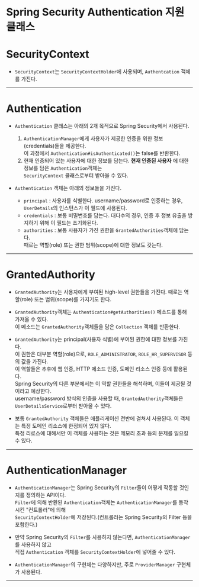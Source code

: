 <h1>Spring Security Authentication 지원 클래스</h1>

# SecurityContext

- `SecurityContext`는 `SecurityContextHolder`에 사용되며, `Authentcation` 객체를 가진다.

<hr/>

# Authentication

- `Authentication` 클래스는 아래의 2개 목적으로 Spring Security에서 사용된다.

  1. `AuthenticationManager`에게 사용자가 제공한 인증을 위한 정보(credentials)들을 제공한다.  
     이 과정에서 `Authentication#isAuthenticated()`는 false를 반환한다.
  2. 현재 인증되어 있는 사용자에 대한 정보를 담는다. **현재 인증된 사용자** 에 대한 정보를 담은 `Authentication`객체는  
     `SecurityContext` 클래스로부터 받아올 수 있다.

- `Authentication` 객체는 아래의 정보들을 가진다.
  - `principal` : 사용자를 식별한다. username/password로 인증하는 경우, `UserDetails`의 인스턴스가 이 필드에 사용된다.
  - `credentials` : 보통 비밀번호를 담는다. 대다수의 경우, 인증 후 정보 유출을 방지하기 위해 이 필드는 초기화된다.
  - `authorities` : 보통 사용자가 가진 권한을 `GrantedAuthorities`객체에 담는다.  
     때로는 역할(role) 또는 권한 범위(scope)에 대한 정보도 갖는다.

<hr/>

# GrantedAuthority

- `GrantedAuthority`는 사용자에게 부여된 high-level 권한들을 가진다. 때로는 역할(role) 또는 범위(scope)를 가지기도 한다.

- `GrantedAuthority`객체는 `Authentication#getAuthorities()` 메소드를 통해 가져올 수 있다.  
   이 메소드는 `GrantedAuthority`객체들을 담은 `Collection` 객체를 반환한다.

- `GrantedAuthority`는 principal(사용자 식별)에 부여된 권한에 대한 정보를 가진다.  
  이 권한은 대부분 역할(role)으로, `ROLE_ADMINISTRATOR`, `ROLE_HR_SUPERVISOR` 등의 값을 가진다.  
  이 역할들은 추후에 웹 인증, HTTP 메소드 인증, 도메인 리소스 인증 등에 활용된다.  
  Spring Security의 다른 부분에서는 이 역할 권한들을 해석하며, 이들이 제공될 것이라고 예상한다.  
  username/password 방식의 인증을 사용할 때, `GrantedAuthority`객체들은 `UserDetailsService`로부터 받아올 수 있다.

- 보통 `GrantedAuthority` 객체들은 애플리케이션 전반에 걸쳐서 사용된다. 이 객체는 특정 도메인 리소스에 한정되어 있지 않다.  
  특정 리로스에 대해서만 이 객체를 사용하는 것은 메모리 초과 등의 문제를 일으킬 수 있다.

<hr/>

# AuthenticationManager

- `AuthenticationManager`는 Spring Security의 `Filter`들이 어떻게 작동할 것인지를 정의하는 API이다.  
  `Filter`에 의해 반환된 `Authentication`객체는 `AuthenticationManager`를 동작시킨 "컨트롤러"에 의해  
  `SecurityContextHolder`에 저장된다.(컨트롤러는 Spring Security의 Filter 등을 포함한다.)

- 만약 Spring Security의 `Filter`를 사용하지 않는다면, `AuthenticationManager`를 사용하지 않고  
  직접 `Authentication` 객체를 `SecurityContextHolder`에 넣어줄 수 있다.

- `AuthenticationManager`의 구현체는 다양하지만, 주로 `ProviderManager` 구현체가 사용된다.

<hr/>
